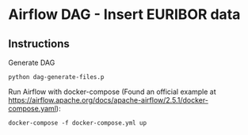 # Airflow DAG - Insert EURIBOR data

## Instructions

Generate DAG

```
python dag-generate-files.p
```

Run Airflow with docker-compose (Found an official example at https://airflow.apache.org/docs/apache-airflow/2.5.1/docker-compose.yaml):

```
docker-compose -f docker-compose.yml up
```